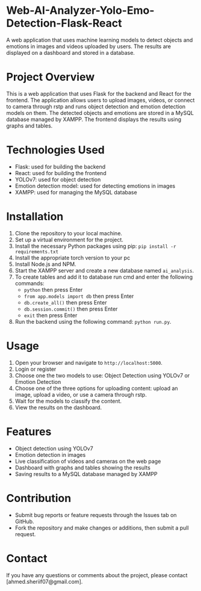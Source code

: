 # Web-AI-Analyzer-Yolo-Emo-Detection-Flask-React
 A web application that uses machine learning models to detect objects and emotions in images and videos uploaded by users. The results are displayed on a dashboard and stored in a database.


<h1><b>Project Overview</b></h1>
<p>This is a web application that uses Flask for the backend and React for the frontend. The application allows users to upload images, videos, or connect to camera through rstp and runs object detection and emotion detection models on them. The detected objects and emotions are stored in a MySQL database managed by XAMPP. The frontend displays the results using graphs and tables.</p>
<h1><b>Technologies Used</b></h1>
<ul>
  <li>Flask: used for building the backend</li>
  <li>React: used for building the frontend</li>
  <li>YOLOv7: used for object detection</li>
  <li>Emotion detection model: used for detecting emotions in images</li>
  <li>XAMPP: used for managing the MySQL database</li>
</ul>
<h1><b>Installation</b></h1>
<ol>
  <li>Clone the repository to your local machine.</li>
  <li>Set up a virtual environment for the project.</li>
  <li>Install the necessary Python packages using pip: <code>pip install -r requirements.txt</code></li>
  <li>Install the appropriate torch version to your pc</li>
  <li>Install Node.js and NPM.</li>
  <li>Start the XAMPP server and create a new database named <code>ai_analysis</code>.</li>
  <li>To create tables and add it to database run cmd and enter the following commands:
  <ul>
   <li><code>python</code>  then press Enter</li>
   <li><code>from app.models import db</code> then press Enter</li>
   <li><code>db.create_all()</code> then press Enter</li>
   <li><code>db.session.commit()</code> then press Enter</li>
   <li><code>exit</code> then press Enter</li>
   </ul>
  </li>
  <li>Run the backend using the following command: <code>python run.py</code>.</li>
</ol>
<h1><b>Usage</b></h1>
<ol>
  <li>Open your browser and navigate to <code>http://localhost:5000</code>.</li>
  <li>Login or register</li>
  <li>Choose one the two models to use: Object Detection using YOLOv7 or Emotion Detection</li>
  <li>Choose one of the three options for uploading content: upload an image, upload a video, or use a camera through rstp.</li>
  <li>Wait for the models to classify the content.</li>
  <li>View the results on the dashboard.</li>
</ol>
<h1><b>Features</b></h1>
<ul>
  <li>Object detection using YOLOv7</li>
  <li>Emotion detection in images</li>
  <li>Live classification of videos and cameras on the web page</li>
  <li>Dashboard with graphs and tables showing the results</li>
  <li>Saving results to a MySQL database managed by XAMPP</li>
</ul>

<h1><b>Contribution</b></h1>
<ul>
  <li>Submit bug reports or feature requests through the Issues tab on GitHub.</li>
  <li>Fork the repository and make changes or additions, then submit a pull request.</li>
</ul>

<h1><b>Contact</b></h1>
<p>If you have any questions or comments about the project, please contact [ahmed.sheriif07@gmail.com].</p>
